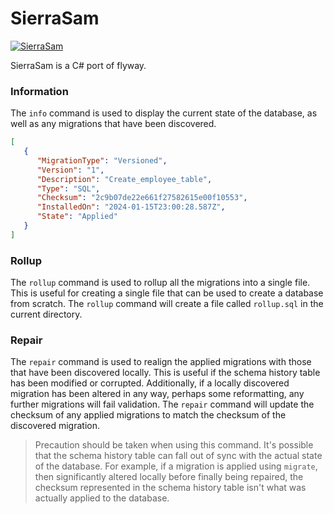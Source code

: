 # SierraSam
[![SierraSam](https://github.com/georgeamason/SierraSam/actions/workflows/ci.yml/badge.svg?branch=main)](https://github.com/georgeamason/SierraSam/actions/workflows/ci.yml)

SierraSam is a C# port of flyway.

### Information
The `info` command is used to display the current state of the database, as well as any migrations that have been discovered.

```json
[
   {
      "MigrationType": "Versioned",
      "Version": "1",
      "Description": "Create_employee_table",
      "Type": "SQL",
      "Checksum": "2c9b07de22e661f27582615e00f10553",
      "InstalledOn": "2024-01-15T23:00:28.587Z",
      "State": "Applied"
   }
]
```

### Rollup
The `rollup` command is used to rollup all the migrations into a single file. This is useful for creating a single file that can be used to create a database from scratch. The `rollup` command will create a file called `rollup.sql` in the current directory.

### Repair
The `repair` command is used to realign the applied migrations with those that have been discovered locally. This is useful if the schema history table has been modified or corrupted. Additionally, if a locally discovered migration has been altered in any way, perhaps some reformatting, any further migrations will fail validation. The `repair` command will update the checksum of any applied migrations to match the checksum of the discovered migration.

> Precaution should be taken when using this command. It's possible that the schema history table can fall out of sync with the actual state of the database. For example, if a migration is applied using `migrate`, then significantly altered locally before finally being repaired, the checksum represented in the schema history table isn't what was actually applied to the database.